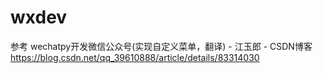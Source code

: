 # wxdev
参考 wechatpy开发微信公众号(实现自定义菜单，翻译) - 江玉郎 - CSDN博客 https://blog.csdn.net/qq_39610888/article/details/83314030
